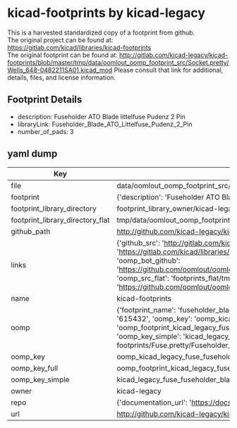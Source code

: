 # kicad-footprints by kicad-legacy  
This is a harvested standardized copy of a footprint from github.  
The original project can be found at:  
https://gitlab.com/kicad/libraries/kicad-footprints  
The original footprint can be found at:
http://gitlab.com/kicad-legacy/kicad-footprints/blob/master/tmp/data/oomlout_oomp_footprint_src/Socket.pretty/Wells_648-0482211SA01.kicad_mod
Please consult that link for additional, details, files, and license information.  
## Footprint Details
* description: Fuseholder ATO Blade littelfuse Pudenz 2 Pin  
* libraryLink: Fuseholder_Blade_ATO_Littelfuse_Pudenz_2_Pin  
* number_of_pads: 3  
## yaml dump  
| Key | Value |  
| --- | --- |  
| file | data/oomlout_oomp_footprint_src/kicad-footprints/Fuse.pretty/Fuseholder_Blade_ATO_Littelfuse_Pudenz_2_Pin.kicad_mod |  
| footprint | {'description': 'Fuseholder ATO Blade littelfuse Pudenz 2 Pin', 'libraryLink': 'Fuseholder_Blade_ATO_Littelfuse_Pudenz_2_Pin', 'number_of_pads': 3} |  
| footprint_library_directory | footprint_library_owner/kicad-legacy_kicad-footprints |  
| footprint_library_directory_flat | tmp/data/oomlout_oomp_footprint_src/footprints_flat/kicad_legacy_fuse_fuseholder_blade_ato_littelfuse_pudenz_2_pin/working |  
| github_path | http://github.com/kicad-legacy/kicad-footprints/blob/master/tmp/data/oomlout_oomp_footprint_src/Fuse.pretty/Fuseholder_Blade_ATO_Littelfuse_Pudenz_2_Pin.kicad_mod |  
| links | {'github_src': 'http://gitlab.com/kicad-legacy/kicad-footprints/blob/master/tmp/data/oomlout_oomp_footprint_src/Socket.pretty/Wells_648-0482211SA01.kicad_mod', 'github_src_repo': 'https://gitlab.com/kicad/libraries/kicad-footprints', 'oomp_bot': 'tmp/data/oomlout_oomp_footprint_src/footprints/kicad_legacy_fuse_fuseholder_blade_ato_littelfuse_pudenz_2_pin/working', 'oomp_bot_github': 'https://github.com/oomlout/oomlout_oomp_footprint_bot/tree/main/tmp/data/oomlout_oomp_footprint_src/footprints/kicad_legacy_fuse_fuseholder_blade_ato_littelfuse_pudenz_2_pin/working', 'oomp_src_flat': 'footprints_flat/tmp/data/oomlout_oomp_footprint_src/footprints_flat/kicad_legacy_fuse_fuseholder_blade_ato_littelfuse_pudenz_2_pin/working', 'oomp_src_flat_github': 'https://github.com/oomlout/oomlout_oomp_footprint_src/tree/main/tmp/data/oomlout_oomp_footprint_src/footprints_flat/kicad_legacy_fuse_fuseholder_blade_ato_littelfuse_pudenz_2_pin/working'} |  
| name | kicad-footprints |  
| oomp | {'footprint_name': 'fuseholder_blade_ato_littelfuse_pudenz_2_pin', 'library_name': 'fuse', 'md5': '6154323c18abc84992753fc94bce353f', 'md5_10': '6154323c18', 'md5_5': '61543', 'md5_6': '615432', 'oomp_key': 'oomp_kicad_legacy_fuse_fuseholder_blade_ato_littelfuse_pudenz_2_pin', 'oomp_key_extra': 'oomp_footprint_kicad_legacy_fuse_fuseholder_blade_ato_littelfuse_pudenz_2_pin', 'oomp_key_full': 'oomp_footprint_kicad_legacy_fuse_fuseholder_blade_ato_littelfuse_pudenz_2_pin_615432', 'oomp_key_simple': 'kicad_legacy_fuse_fuseholder_blade_ato_littelfuse_pudenz_2_pin', 'original_filename': 'data/oomlout_oomp_footprint_src/kicad-footprints/Fuse.pretty/Fuseholder_Blade_ATO_Littelfuse_Pudenz_2_Pin.kicad_mod', 'owner_name': 'kicad_legacy'} |  
| oomp_key | oomp_kicad_legacy_fuse_fuseholder_blade_ato_littelfuse_pudenz_2_pin |  
| oomp_key_full | oomp_footprint_kicad_legacy_fuse_fuseholder_blade_ato_littelfuse_pudenz_2_pin |  
| oomp_key_simple | kicad_legacy_fuse_fuseholder_blade_ato_littelfuse_pudenz_2_pin |  
| owner | kicad-legacy |  
| repo | {'documentation_url': 'https://docs.github.com/rest/repos/repos#get-a-repository', 'message': 'Not Found'} |  
| url | http://github.com/kicad-legacy/kicad-footprints |  

